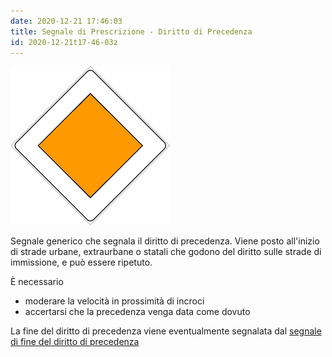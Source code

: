 ```yaml
---
date: 2020-12-21 17:46:03
title: Segnale di Prescrizione - Diritto di Precedenza
id: 2020-12-21t17-46-03z
---
```


![rombo regolare giallo con bordo bianco](./images/diritto-precedenza.png)

Segnale generico che segnala il diritto di precedenza. Viene posto all'inizio di
strade urbane, extraurbane o statali che godono del diritto sulle strade di
immissione, e può essere ripetuto.

È necessario

- moderare la velocità in prossimità di incroci
- accertarsi che la precedenza venga data come dovuto

La fine del diritto di precedenza viene eventualmente segnalata dal
[segnale di fine del diritto di precedenza](./2020-12-21t18-02-10z.md)
